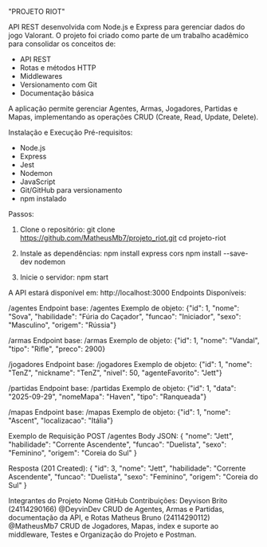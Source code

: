 "PROJETO RIOT"

API REST desenvolvida com Node.js e Express para gerenciar dados do jogo Valorant. O projeto foi criado como parte de um trabalho acadêmico para consolidar os conceitos de:
- API REST
- Rotas e métodos HTTP
- Middlewares
- Versionamento com Git
- Documentação básica

A aplicação permite gerenciar Agentes, Armas, Jogadores, Partidas e Mapas, implementando as operações CRUD (Create, Read, Update, Delete).

Instalação e Execução
Pré-requisitos:
- Node.js
- Express
- Jest
- Nodemon
- JavaScript
- Git/GitHub para versionamento
- npm instalado

Passos:
1. Clone o repositório:
   git clone https://github.com/MatheusMb7/projeto_riot.git
   cd projeto-riot

2. Instale as dependências:
   npm install express cors
   npm install --save-dev nodemon

3. Inicie o servidor:
   npm start

A API estará disponível em: http://localhost:3000
Endpoints Disponíveis:

/agentes
Endpoint base: /agentes
Exemplo de objeto:
{"id": 1, "nome": "Sova", "habilidade": "Fúria do Caçador", "funcao": "Iniciador", "sexo": "Masculino", "origem": "Rússia"}

/armas
Endpoint base: /armas
Exemplo de objeto:
{"id": 1, "nome": "Vandal", "tipo": "Rifle", "preco": 2900}

/jogadores
Endpoint base: /jogadores
Exemplo de objeto:
{"id": 1, "nome": "TenZ", "nickname": "TenZ", "nivel": 50, "agenteFavorito": "Jett"}

/partidas
Endpoint base: /partidas
Exemplo de objeto:
{"id": 1, "data": "2025-09-29", "nomeMapa": "Haven", "tipo": "Ranqueada"}

/mapas
Endpoint base: /mapas
Exemplo de objeto:
{"id": 1, "nome": "Ascent", "localizacao": "Itália"}

Exemplo de Requisição
POST /agentes
Body JSON:
{
  "nome": "Jett",
  "habilidade": "Corrente Ascendente",
  "funcao": "Duelista",
  "sexo": "Feminino",
  "origem": "Coreia do Sul"
}

Resposta (201 Created):
{
  "id": 3,
  "nome": "Jett",
  "habilidade": "Corrente Ascendente",
  "funcao": "Duelista",
  "sexo": "Feminino",
  "origem": "Coreia do Sul"
}

Integrantes do Projeto
Nome GitHub Contribuições:
Deyvison Brito (24114290166) @DeyvinDev CRUD de Agentes, Armas e Partidas, documentação da API, e Rotas
Matheus Bruno (24114290112) @MatheusMb7 CRUD de Jogadores, Mapas, index e suporte ao middleware, Testes e Organização do Projeto e Postman.
